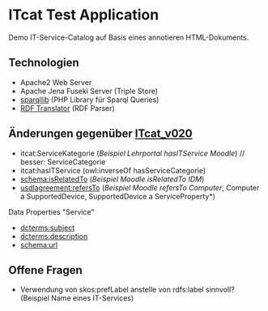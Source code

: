 # ITcat Test Application

Demo IT-Service-Catalog auf Basis eines annotieren HTML-Dokuments.

## Technologien 
- Apache2 Web Server
- Apache Jena Fuseki Server (Triple Store)
- [sparqllib](http://graphite.ecs.soton.ac.uk/sparqllib/) (PHP Library für Sparql Queries)
- [RDF Translator](http://rdf-translator.appspot.com/) (RDF Parser)




## Änderungen gegenüber [ITcat_v020](https://github.com/ITcatalog/ITcat/blob/eb2095a1415503db473e17a36e992edda301d09d/itcat_v020.ttl)

- itcat:ServiceKategorie (*Beispiel Lehrportal hasITService Moodle*) // besser: ServiceCategorie
- itcat:hasITService (owl:inverseOf hasServiceCategorie)
- [schema:isRelatedTo](http://schema.org/isRelatedTo) (*Beispiel Moodle isRelatedTo IDM*)
- [usdlagreement:refersTo](http://www.linked-usdl.org/ns/usdl-agreement#refersTo) (*Beispiel Moodle refersTo Computer*, Computer a SupportedDevice, SupportedDevice a ServiceProperty*)

Data Properties "Service"
- [dcterms:subject](http://purl.org/dc/terms/subject)
- [dcterms:description](http://purl.org/dc/terms/description)
- [schema:url](https://schema.org/url)



## Offene Fragen
- Verwendung von skos:prefLabel anstelle von rdfs:label sinnvoll? (Beispiel Name eines IT-Services)
